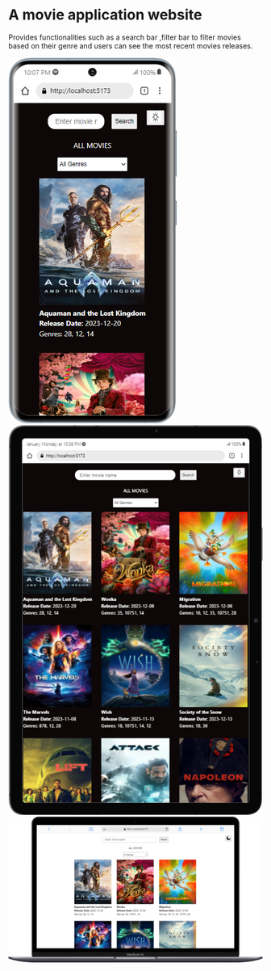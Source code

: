 
# A movie application website
 Provides functionalities such as a search bar ,filter bar to filter movies based on their genre and users can see the most recent movies releases.

 
![alt text](https://github.com/mcnentom/ecommerce1/blob/main/src/assets/mobile%20(14).png)
![alt text](https://github.com/mcnentom/ecommerce1/blob/main/src/assets/mobile%20(15).png)
![alt text](https://github.com/mcnentom/ecommerce1/blob/main/src/assets/mobile%20(16).png)
